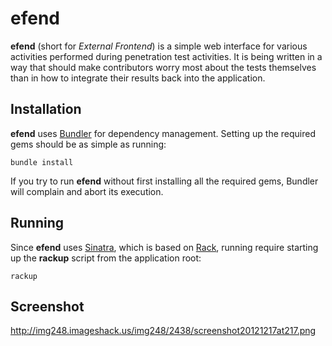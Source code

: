 # efend

**efend** (short for *External Frontend*) is a simple web interface for various activities performed during penetration test activities. It is being written in a way that should make contributors worry most about the tests themselves than in how to integrate their results back into the application.

## Installation

**efend** uses [Bundler](http://gembundler.com/) for dependency management. Setting up the required gems should be as simple as running:

    bundle install

If you try to run **efend** without first installing all the required gems, Bundler will complain and abort its execution.

## Running

Since **efend** uses [Sinatra](http://www.sinatrarb.com/), which is based on [Rack](http://rack.github.com/), running require starting up the **rackup** script from the application root:

    rackup
    
## Screenshot

http://img248.imageshack.us/img248/2438/screenshot20121217at217.png

